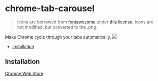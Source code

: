 # chrome-tab-carousel

> Icons are borrowed from [fontawesome](https://fontawesome.com/icons/sync-alt?style=solid) under [this license](https://fontawesome.com/license). Icons are not modified, but converted to the .png.

Make Chrome cycle through your tabs automatically.
![](https://media.giphy.com/media/jtpGTIPOdyzVse7DOR/giphy.gif)

<!-- START doctoc generated TOC please keep comment here to allow auto update -->
<!-- DON'T EDIT THIS SECTION, INSTEAD RE-RUN doctoc TO UPDATE -->

- [Installation](#installation)

<!-- END doctoc generated TOC please keep comment here to allow auto update -->

## Installation

[Chrome Web Store](https://chrome.google.com/webstore/detail/simple-tab-carousel/ogkhchpclioobkplbmkjekalofgddagc)
